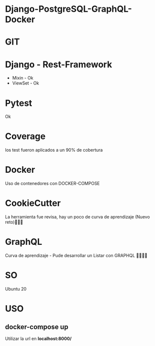 # Django-PostgreSQL-GraphQL-Docker
# GIT
# Django - Rest-Framework
- Mixin - Ok
- ViewSet - Ok
# Pytest
Ok
# Coverage
los test fueron aplicados a un 90% de cobertura
# Docker
Uso de contenedores con DOCKER-COMPOSE
# CookieCutter
La herramienta fue revisa, hay un poco de curva de aprendizaje (Nuevo reto)👀👀👀
# GraphQL
Curva de aprendizaje - Pude desarrollar un Listar con GRAPHQL 🎉🎉😎😎
# SO
Ubuntu 20

# USO
docker-compose up 
-----------------------
Utilizar la url en **localhost:8000/**

